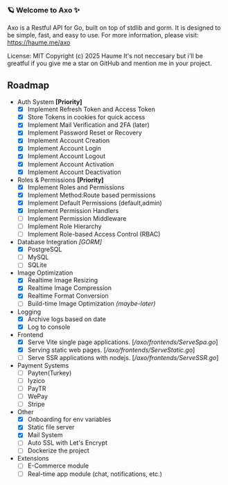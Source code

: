 ### 🪐 Welcome to Axo ✨

Axo is a Restful API for Go, built on top of stdlib and gorm.
It is designed to be simple, fast, and easy to use.
For more information, please visit: https://haume.me/axo

License: MIT
Copyright (c) 2025 Haume
It's not neccesary but i'll be greatful if you give me a star on GitHub and mention me in your project.


## Roadmap
- Auth System **[Priority]**
    - [x] Implement Refresh Token and Access Token
    - [x] Store Tokens in cookies for quick access
    - [x] Implement Mail Verification and 2FA (later)
    - [x] Implement Password Reset or Recovery
    - [x] Implement Account Creation
    - [x] Implement Account Login
    - [x] Implement Account Logout
    - [x] Implement Account Activation
    - [x] Implement Account Deactivation
- Roles & Permissions **[Priority]**
    - [x] Implement Roles and Permissions
    - [x] Implement Method:Route based permissions
    - [x] Implement Default Permissions (default,admin)
    - [x] Implement Permission Handlers
    - [ ] Implement Permission Middleware
    - [ ] Implement Role Hierarchy
    - [ ] Implement Role-based Access Control (RBAC)
- Database Integration *[GORM]*
    - [x] PostgreSQL
    - [ ] MySQL
    - [ ] SQLite
- Image Optimization
    - [x] Realtime Image Resizing
    - [x] Realtime Image Compression
    - [x] Realtime Format Conversion
    - [ ] Build-time Image Optimization *(maybe-later)*
- Logging
    - [x] Archive logs based on date
    - [x] Log to console
- Frontend
    - [x] Serve Vite single page applications. [*/axo/frontends/ServeSpa.go*]
    - [x] Serving static web pages. [*/axo/frontends/ServeStatic.go*]
    - [ ] Serve SSR applications with nodejs. [*/axo/frontends/ServeSSR.go*]
- Payment Systems
    - [ ] Payten(Turkey)
    - [ ] Iyzico
    - [ ] PayTR
    - [ ] WePay
    - [ ] Stripe
- Other
    - [x] Onboarding for env variables
    - [x] Static file server
    - [x] Mail System
    - [ ] Auto SSL with Let's Encrypt
    - [ ] Dockerize the project
- Extensions
    - [ ] E-Commerce module
    - [ ] Real-time app module (chat, notifications, etc.)
